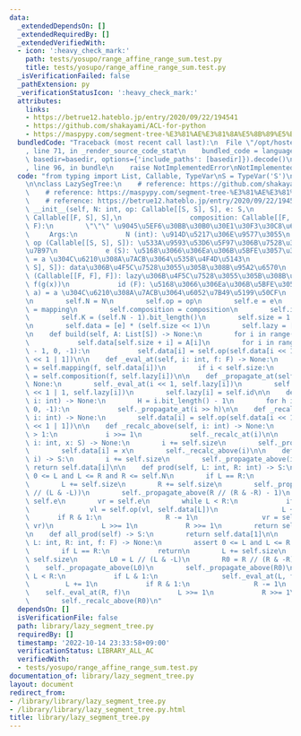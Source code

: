 ```yaml
---
data:
  _extendedDependsOn: []
  _extendedRequiredBy: []
  _extendedVerifiedWith:
  - icon: ':heavy_check_mark:'
    path: tests/yosupo/range_affine_range_sum.test.py
    title: tests/yosupo/range_affine_range_sum.test.py
  _isVerificationFailed: false
  _pathExtension: py
  _verificationStatusIcon: ':heavy_check_mark:'
  attributes:
    links:
    - https://betrue12.hateblo.jp/entry/2020/09/22/194541
    - https://github.com/shakayami/ACL-for-python
    - https://maspypy.com/segment-tree-%E3%81%AE%E3%81%8A%E5%8B%89%E5%BC%B72
  bundledCode: "Traceback (most recent call last):\n  File \"/opt/hostedtoolcache/PyPy/3.7.13/x64/site-packages/onlinejudge_verify/documentation/build.py\"\
    , line 71, in _render_source_code_stat\n    bundled_code = language.bundle(stat.path,\
    \ basedir=basedir, options={'include_paths': [basedir]}).decode()\n  File \"/opt/hostedtoolcache/PyPy/3.7.13/x64/site-packages/onlinejudge_verify/languages/python.py\"\
    , line 96, in bundle\n    raise NotImplementedError\nNotImplementedError\n"
  code: "from typing import List, Callable, TypeVar\nS = TypeVar('S')\nF = TypeVar('F')\n\
    \n\nclass LazySegTree:\n    # reference: https://github.com/shakayami/ACL-for-python\n\
    \    # reference: https://maspypy.com/segment-tree-%E3%81%AE%E3%81%8A%E5%8B%89%E5%BC%B72\n\
    \    # reference: https://betrue12.hateblo.jp/entry/2020/09/22/194541\n    def\
    \ __init__(self, N: int, op: Callable[[S, S], S], e: S,\n                 mapping:\
    \ Callable[[F, S], S],\n                 composition: Callable[[F, F], F], id:\
    \ F):\n        \"\"\" \u9045\u5EF6\u30BB\u30B0\u30E1\u30F3\u30C8\u6728\n\n   \
    \     Args:\n            N (int): \u914D\u5217\u306E\u9577\u3055\n           \
    \ op (Callable[[S, S], S]): \u533A\u9593\u53D6\u5F97\u306B\u7528\u3044\u308B\u6F14\
    \u7B97\n            e (S): \u5168\u3066\u306Ea\u306B\u5BFE\u3057\u3066 op(a, e)\
    \ = a \u304C\u6210\u308A\u7ACB\u3064\u5358\u4F4D\u5143\n            mapping (Callable[[F,\
    \ S], S]): data\u306B\u4F5C\u7528\u3055\u305B\u308B\u95A2\u6570\n            composition\
    \ (Callable[[F, F], F]): lazy\u306B\u4F5C\u7528\u3055\u305B\u308B\u95A2\u6570\
    \ f(g(x))\n            id (F): \u5168\u3066\u306Ea\u306B\u5BFE\u3057\u3066 mapping(id,\
    \ a) = a \u304C\u6210\u308A\u7ACB\u3064\u6052\u7B49\u5199\u50CF\n        \"\"\"\
    \n        self.N = N\n        self.op = op\n        self.e = e\n        self.mapping\
    \ = mapping\n        self.composition = composition\n        self.id = id\n\n\
    \        self.K = (self.N - 1).bit_length()\n        self.size = 1 << (self.K)\n\
    \n        self.data = [e] * (self.size << 1)\n        self.lazy = [id] * (self.size)\n\
    \n    def build(self, A: List[S]) -> None:\n        for i in range(self.N):\n\
    \            self.data[self.size + i] = A[i]\n        for i in range(self.size\
    \ - 1, 0, -1):\n            self.data[i] = self.op(self.data[i << 1], self.data[i\
    \ << 1 | 1])\n\n    def _eval_at(self, i: int, f: F) -> None:\n        self.data[i]\
    \ = self.mapping(f, self.data[i])\n        if i < self.size:\n            self.lazy[i]\
    \ = self.composition(f, self.lazy[i])\n\n    def _propagate_at(self, i: int) ->\
    \ None:\n        self._eval_at(i << 1, self.lazy[i])\n        self._eval_at(i\
    \ << 1 | 1, self.lazy[i])\n        self.lazy[i] = self.id\n\n    def _propagate_above(self,\
    \ i: int) -> None:\n        H = i.bit_length() - 1\n        for h in range(H,\
    \ 0, -1):\n            self._propagate_at(i >> h)\n\n    def _recalc_at(self,\
    \ i: int) -> None:\n        self.data[i] = self.op(self.data[i << 1], self.data[i\
    \ << 1 | 1])\n\n    def _recalc_above(self, i: int) -> None:\n        while i\
    \ > 1:\n            i >>= 1\n            self._recalc_at(i)\n\n    def set(self,\
    \ i: int, x: S) -> None:\n        i += self.size\n        self._propagate_above(i)\n\
    \        self.data[i] = x\n        self._recalc_above(i)\n\n    def get(self,\
    \ i) -> S:\n        i += self.size\n        self._propagate_above(i)\n       \
    \ return self.data[i]\n\n    def prod(self, L: int, R: int) -> S:\n        assert\
    \ 0 <= L and L <= R and R <= self.N\n        if L == R:\n            return self.e\n\
    \        L += self.size\n        R += self.size\n        self._propagate_above(L\
    \ // (L & -L))\n        self._propagate_above(R // (R & -R) - 1)\n        vl =\
    \ self.e\n        vr = self.e\n        while L < R:\n            if L & 1:\n \
    \               vl = self.op(vl, self.data[L])\n                L += 1\n     \
    \       if R & 1:\n                R -= 1\n                vr = self.op(self.data[R],\
    \ vr)\n            L >>= 1\n            R >>= 1\n        return self.op(vl, vr)\n\
    \n    def all_prod(self) -> S:\n        return self.data[1]\n\n    def apply(self,\
    \ L: int, R: int, f: F) -> None:\n        assert 0 <= L and L <= R and R <= self.N\n\
    \        if L == R:\n            return\n        L += self.size\n        R +=\
    \ self.size\n        L0 = L // (L & -L)\n        R0 = R // (R & -R) - 1\n    \
    \    self._propagate_above(L0)\n        self._propagate_above(R0)\n        while\
    \ L < R:\n            if L & 1:\n                self._eval_at(L, f)\n       \
    \         L += 1\n            if R & 1:\n                R -= 1\n            \
    \    self._eval_at(R, f)\n            L >>= 1\n            R >>= 1\n        self._recalc_above(L0)\n\
    \        self._recalc_above(R0)\n"
  dependsOn: []
  isVerificationFile: false
  path: library/lazy_segment_tree.py
  requiredBy: []
  timestamp: '2022-10-14 23:33:58+09:00'
  verificationStatus: LIBRARY_ALL_AC
  verifiedWith:
  - tests/yosupo/range_affine_range_sum.test.py
documentation_of: library/lazy_segment_tree.py
layout: document
redirect_from:
- /library/library/lazy_segment_tree.py
- /library/library/lazy_segment_tree.py.html
title: library/lazy_segment_tree.py
---
```

